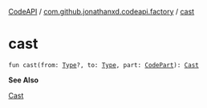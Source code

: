 [CodeAPI](../index.md) / [com.github.jonathanxd.codeapi.factory](index.md) / [cast](.)

# cast

`fun cast(from: `[`Type`](http://docs.oracle.com/javase/6/docs/api/java/lang/reflect/Type.html)`?, to: `[`Type`](http://docs.oracle.com/javase/6/docs/api/java/lang/reflect/Type.html)`, part: `[`CodePart`](../com.github.jonathanxd.codeapi/-code-part/index.md)`): `[`Cast`](../com.github.jonathanxd.codeapi.base/-cast/index.md)

**See Also**

[Cast](../com.github.jonathanxd.codeapi.base/-cast/index.md)

